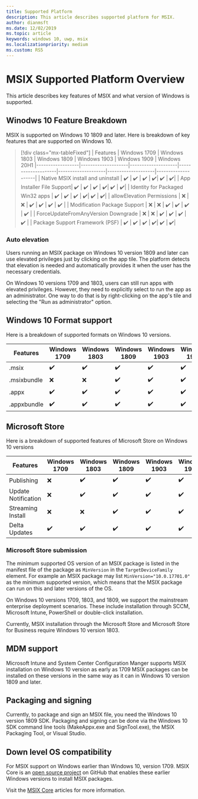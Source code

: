 ```yaml
---
title: Supported Platform 
description: This article describes supported platform for MSIX. 
author: dianmsft
ms.date: 12/02/2019
ms.topic: article
keywords: windows 10, uwp, msix
ms.localizationpriority: medium
ms.custom: RS5
---
```


# MSIX Supported Platform Overview 
This article describes key features of MSIX and what version of Windows is supported. 

## Winodws 10 Feature Breakdown
MSIX is supported on Windows 10 1809 and later. Here is breakdown of key features that are supported on Windows 10. 

> [!div class="mx-tableFixed"]
| Features | Windows 1709 | Windows 1803 | Windows 1809 | Windows 1903 | Windows 1909 | Windows 20H1
|------------------|--------------------|--------------------|--------------------|--------------------|--------------------|--------------------|
| Native MSIX install and uninstall | :heavy_check_mark: | :heavy_check_mark: | :heavy_check_mark: | :heavy_check_mark:| :heavy_check_mark: | :heavy_check_mark:| 
| App Installer File Support| :heavy_check_mark: | :heavy_check_mark: | :heavy_check_mark: | :heavy_check_mark:| :heavy_check_mark: | :heavy_check_mark:| 
| Identity for Packaged Win32 apps | :heavy_check_mark: | :heavy_check_mark: | :heavy_check_mark: | :heavy_check_mark:| :heavy_check_mark: | :heavy_check_mark:| 
| allowElevation Permissions | :x:                | :x:                | :heavy_check_mark: | :heavy_check_mark: | :heavy_check_mark: | :heavy_check_mark: | 
| Modification Package Support | :x:                | :x:                | :heavy_check_mark: | :heavy_check_mark: | :heavy_check_mark: | :heavy_check_mark: | 
| ForceUpdateFromAnyVersion Downgrade |  :x:                | :x:                | :heavy_check_mark: | :heavy_check_mark: | :heavy_check_mark: | :heavy_check_mark: | 
| Package Support Framework (PSF) | :heavy_check_mark: | :heavy_check_mark: | :heavy_check_mark: | :heavy_check_mark:| :heavy_check_mark: | :heavy_check_mark:|  

### Auto elevation
Users running an MSIX package on Windows 10 version 1809 and later can use elevated privileges just by clicking on the app tile. The platform detects that elevation is needed and automatically provides it when the user has the necessary credentials.

On Windows 10 versions 1709 and 1803, users can still run apps with elevated privileges. However, they need to explicitly select to run the app as an administrator. One way to do that is by right-clicking on the app's tile and selecting the "Run as administrator" option.

## Windows 10 Format support 
Here is a breakdown of supported formats on Windows 10 versions. 

| Features | Windows 1709 | Windows 1803 | Windows 1809 | Windows 1903 | Windows 1909 | Windows 20H1
|------------------|--------------------|--------------------|--------------------|--------------------|--------------------|--------------------|
| .msix              | :heavy_check_mark: | :heavy_check_mark: | :heavy_check_mark: | :heavy_check_mark:| :heavy_check_mark: | :heavy_check_mark:| 
| .msixbundle| :x:                | :x:                | :heavy_check_mark: | :heavy_check_mark: | :heavy_check_mark: | :heavy_check_mark:|
| .appx | :heavy_check_mark: | :heavy_check_mark: | :heavy_check_mark: | :heavy_check_mark:| :heavy_check_mark: | :heavy_check_mark:| 
| .appxbundle |:heavy_check_mark: | :heavy_check_mark: | :heavy_check_mark: | :heavy_check_mark:| :heavy_check_mark: | :heavy_check_mark:| 

## Microsoft Store 
Here is a breakdown of supported features of Microsoft Store on Windows 10 versions

| Features | Windows 1709 | Windows 1803 | Windows 1809 | Windows 1903 | Windows 1909 | Windows 20H1
|------------------|--------------------|--------------------|--------------------|--------------------|--------------------|--------------------|
| Publishing             | :x: | :heavy_check_mark: | :heavy_check_mark: | :heavy_check_mark:| :heavy_check_mark: | :heavy_check_mark:| 
| Update Notification| :x: | :heavy_check_mark: | :heavy_check_mark: | :heavy_check_mark:| :heavy_check_mark: | :heavy_check_mark:| 
| Streaming Install | :x:                | :x:                | :heavy_check_mark: | :heavy_check_mark: | :heavy_check_mark: | :heavy_check_mark:| 
| Delta Updates | :heavy_check_mark: | :heavy_check_mark: | :heavy_check_mark: | :heavy_check_mark:| :heavy_check_mark: | :heavy_check_mark:| 

### Microsoft Store submission 
The minimum supported OS version of an MSIX package is listed in the manifest file of the package as `MinVersion` in the `TargetDeviceFamily` element. For example an MSIX package may list `MinVersion="10.0.17701.0"` as the minimum supported version, which means that the MSIX package can run on this and later versions of the OS.

On Windows 10 versions 1709, 1803, and 1809, we support the mainstream enterprise deployment scenarios. These include installation through SCCM, Microsoft Intune, PowerShell or double-click installation.

Currently, MSIX installation through the Microsoft Store and Microsoft Store for Business require Windows 10 version 1803.

## MDM support
Microsoft Intune and System Center Configuration Manger supports MSIX installation on Windows 10 version as early as 1709 MSIX packages can be installed on these versions in the same way as it can in Windows 10 version 1809 and later.

## Packaging and signing
Currently, to package and sign an MSIX file, you need the Windows 10 version 1809 SDK. Packaging and signing can be done via the Windows 10 SDK command line tools (MakeAppx.exe and SignTool.exe), the MSIX Packaging Tool, or Visual Studio.

## Down level OS compatibility 
For MSIX support on  Windows earlier than Windows 10, version 1709. MSIX Core is an [open source project](https://github.com/Microsoft/msix-packaging/tree/master/MsixCore) on GitHub that enables these earlier Windows versions to install MSIX packages. 

Visit the [MSIX Core](msix-core/msixcore.md) articles for more information. 


